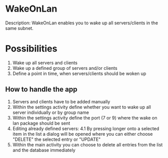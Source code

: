 # WakeOnLan

Description: WakeOnLan enables you to wake up all servers/clients in the same subnet.

# Possibilities

1. Wake up all servers and clients
2. Wake up a defined group of servers and/or clients
3. Define a point in time, when servers/clients should be woken up

## How to handle the app

1. Servers and clients have to be added manually
2. Within the settings activity define whether you want to wake up all server individually
   or by group name
3. Within the settings activity define the port (7 or 9) where the wake on lan package should be sent
4. Editing already defined servers:
4.1 By pressing longer onto a selected item in the list a dialog will be opened where you can
    either choose "DELETE" the selected entry or "UPDATE"
5.  Within the main activity you can choose to delete all entries from the list and the database
    immediately
